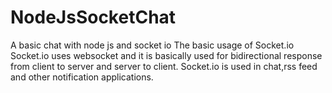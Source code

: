 # NodeJsSocketChat
A basic chat with node js and socket io
The basic usage of Socket.io
Socket.io uses websocket and it is basically used for bidirectional response from client to server and server to client.
Socket.io is used in chat,rss feed and other notification applications.

